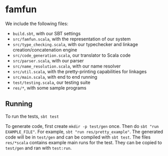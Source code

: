# famfun

We include the following files:
- `build.sbt`, with our SBT settings
- `src/famfun.scala`, with the representation of our system
- `src/type_checking.scala`, with our typechecker and linkage creation/concatenation engine
- `src/code_generation.scala`, our translator to Scala code
- `src/parser.scala`, with our parser
- `src/name_resolution.scala`, with our name resolver
- `src/util.scala`, with the pretty-printing capabilities for linkages
- `src/main.scala`, with end to end running
- `test/testing.scala`, our testing suite
- `res/*`, with some sample programs

## Running

To run the tests, `sbt test`

To generate code, first create `mkdir -p test/gen` once.
Then do `sbt "run EXAMPLE_FILE"`.
For example, `sbt "run res/pretty_example"`.
The generated code will be in `test/gen` and can be compiled with `sbt test`.
The files `res/*scala` contains example main runs for the test. They can be copied to `test/gen` and ran with `test:run`.
